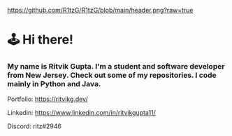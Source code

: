 https://github.com/R1tzG/R1tzG/blob/main/header.png?raw=true 

# 🕹️ Hi there!
### My name is Ritvik Gupta. I'm a student and software developer from New Jersey. Check out some of my repositories. I code mainly in Python and Java.

Portfolio: https://ritvikg.dev/

Linkedin: https://www.linkedin.com/in/ritvikgupta11/

Discord: ritz#2946
